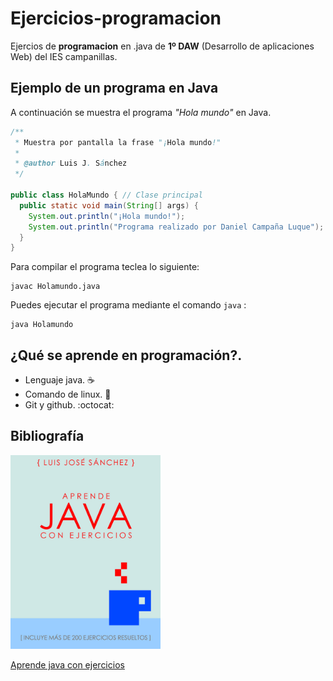 # Ejercicios-programacion
Ejercios de **programacion** en .java de **1º DAW**
(Desarrollo de aplicaciones Web) del IES campanillas.

## Ejemplo de un programa en Java

A continuación se muestra el programa *"Hola mundo"* en Java.

```java
/**
 * Muestra por pantalla la frase "¡Hola mundo!"
 *
 * @author Luis J. Sánchez
 */

public class HolaMundo { // Clase principal
  public static void main(String[] args) {
    System.out.println("¡Hola mundo!");
    System.out.println("Programa realizado por Daniel Campaña Luque");
  }
}
```

Para compilar el programa teclea lo siguiente:

```console
javac Holamundo.java
```

Puedes ejecutar el programa mediante el comando `java` :

```console
java Holamundo
```

## ¿Qué se aprende en programación?.

* Lenguaje java. :coffee:
* Comando de linux. :penguin:
* Git y github. :octocat:

## Bibliografía

<img src="imagenes/hero.jpeg" width="240px">



[Aprende java con ejercicios](https://leanpub.com/aprendejava)
